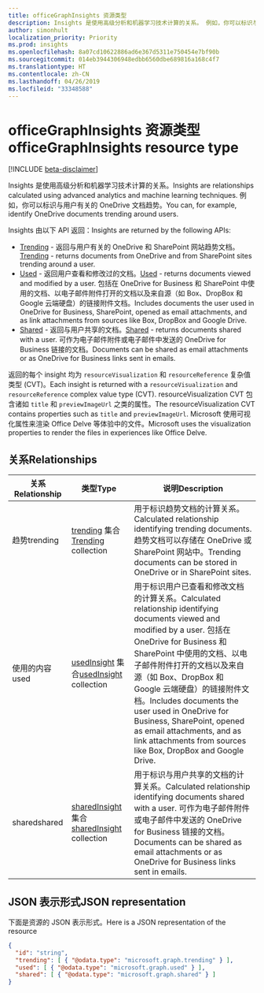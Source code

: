 ```yaml
---
title: officeGraphInsights 资源类型
description: Insights 是使用高级分析和机器学习技术计算的关系。 例如，你可以标识与用户有关的 OneDrive 文档趋势。
author: simonhult
localization_priority: Priority
ms.prod: insights
ms.openlocfilehash: 8a07cd10622886ad6e367d5311e750454e7bf90b
ms.sourcegitcommit: 014eb3944306948edbb6560dbe689816a168c4f7
ms.translationtype: HT
ms.contentlocale: zh-CN
ms.lasthandoff: 04/26/2019
ms.locfileid: "33348588"
---
```

# <a name="officegraphinsights-resource-type"></a><span data-ttu-id="56afe-104">officeGraphInsights 资源类型</span><span class="sxs-lookup"><span data-stu-id="56afe-104">officeGraphInsights resource type</span></span>

[!INCLUDE [beta-disclaimer](../../includes/beta-disclaimer.md)]

<span data-ttu-id="56afe-105">Insights 是使用高级分析和机器学习技术计算的关系。</span><span class="sxs-lookup"><span data-stu-id="56afe-105">Insights are relationships calculated using advanced analytics and machine learning techniques.</span></span> <span data-ttu-id="56afe-106">例如，你可以标识与用户有关的 OneDrive 文档趋势。</span><span class="sxs-lookup"><span data-stu-id="56afe-106">You can, for example, identify OneDrive documents trending around users.</span></span>

<span data-ttu-id="56afe-107">Insights 由以下 API 返回：</span><span class="sxs-lookup"><span data-stu-id="56afe-107">Insights are returned by the following APIs:</span></span>

- <span data-ttu-id="56afe-108">[Trending](insights-trending.md) - 返回与用户有关的 OneDrive 和 SharePoint 网站趋势文档。</span><span class="sxs-lookup"><span data-stu-id="56afe-108">[Trending](insights-trending.md) - returns documents from OneDrive and from SharePoint sites trending around a user.</span></span>
- <span data-ttu-id="56afe-109">[Used](insights-used.md) - 返回用户查看和修改过的文档。</span><span class="sxs-lookup"><span data-stu-id="56afe-109">[Used](insights-used.md) - returns documents viewed and modified by a user.</span></span> <span data-ttu-id="56afe-110">包括在 OneDrive for Business 和 SharePoint 中使用的文档、以电子邮件附件打开的文档以及来自源（如 Box、DropBox 和 Google 云端硬盘）的链接附件文档。</span><span class="sxs-lookup"><span data-stu-id="56afe-110">Includes documents the user used in OneDrive for Business, SharePoint, opened as email attachments, and as link attachments from sources like Box, DropBox and Google Drive.</span></span>
- <span data-ttu-id="56afe-111">[Shared](insights-shared.md) - 返回与用户共享的文档。</span><span class="sxs-lookup"><span data-stu-id="56afe-111">[Shared](insights-shared.md) - returns documents shared with a user.</span></span> <span data-ttu-id="56afe-112">可作为电子邮件附件或电子邮件中发送的 OneDrive for Business 链接的文档。</span><span class="sxs-lookup"><span data-stu-id="56afe-112">Documents can be shared as email attachments or as OneDrive for Business links sent in emails.</span></span>

<span data-ttu-id="56afe-113">返回的每个 insight 均为 `resourceVisualization` 和 `resourceReference` 复杂值类型 (CVT)。</span><span class="sxs-lookup"><span data-stu-id="56afe-113">Each insight is returned with a `resourceVisualization` and `resourceReference` complex value type (CVT).</span></span> <span data-ttu-id="56afe-114">resourceVisualization CVT 包含诸如 `title` 和 `previewImageUrl` 之类的属性。</span><span class="sxs-lookup"><span data-stu-id="56afe-114">The resourceVisualization CVT contains properties such as `title` and `previewImageUrl`.</span></span> <span data-ttu-id="56afe-115">Microsoft 使用可视化属性来渲染 Office Delve 等体验中的文件。</span><span class="sxs-lookup"><span data-stu-id="56afe-115">Microsoft uses the visualization properties to render the files in experiences like Office Delve.</span></span>

## <a name="relationships"></a><span data-ttu-id="56afe-116">关系</span><span class="sxs-lookup"><span data-stu-id="56afe-116">Relationships</span></span>

| <span data-ttu-id="56afe-117">关系</span><span class="sxs-lookup"><span data-stu-id="56afe-117">Relationship</span></span>      | <span data-ttu-id="56afe-118">类型</span><span class="sxs-lookup"><span data-stu-id="56afe-118">Type</span></span>          | <span data-ttu-id="56afe-119">说明</span><span class="sxs-lookup"><span data-stu-id="56afe-119">Description</span></span>  |
| ------------- |---------------| -------------|
| <span data-ttu-id="56afe-120">趋势</span><span class="sxs-lookup"><span data-stu-id="56afe-120">trending</span></span>      | <span data-ttu-id="56afe-121">[trending](insights-trending.md) 集合</span><span class="sxs-lookup"><span data-stu-id="56afe-121">[Trending](insights-trending.md) collection</span></span>       | <span data-ttu-id="56afe-122">用于标识趋势文档的计算关系。</span><span class="sxs-lookup"><span data-stu-id="56afe-122">Calculated relationship identifying trending documents.</span></span> <span data-ttu-id="56afe-123">趋势文档可以存储在 OneDrive 或 SharePoint 网站中。</span><span class="sxs-lookup"><span data-stu-id="56afe-123">Trending documents can be stored in OneDrive or in SharePoint sites.</span></span>   |
| <span data-ttu-id="56afe-124">使用的内容</span><span class="sxs-lookup"><span data-stu-id="56afe-124">used</span></span>      | <span data-ttu-id="56afe-125">[usedInsight](insights-used.md) 集合</span><span class="sxs-lookup"><span data-stu-id="56afe-125">[usedInsight](insights-used.md) collection</span></span>        | <span data-ttu-id="56afe-126">用于标识用户已查看和修改文档的计算关系。</span><span class="sxs-lookup"><span data-stu-id="56afe-126">Calculated relationship identifying documents viewed and modified by a user.</span></span> <span data-ttu-id="56afe-127">包括在 OneDrive for Business 和 SharePoint 中使用的文档、以电子邮件附件打开的文档以及来自源（如 Box、DropBox 和 Google 云端硬盘）的链接附件文档。</span><span class="sxs-lookup"><span data-stu-id="56afe-127">Includes documents the user used in OneDrive for Business, SharePoint, opened as email attachments, and as link attachments from sources like Box, DropBox and Google Drive.</span></span>  |
| <span data-ttu-id="56afe-128">shared</span><span class="sxs-lookup"><span data-stu-id="56afe-128">shared</span></span>        | <span data-ttu-id="56afe-129">[sharedInsight](insights-shared.md) 集合</span><span class="sxs-lookup"><span data-stu-id="56afe-129">[sharedInsight](insights-shared.md) collection</span></span>        | <span data-ttu-id="56afe-130">用于标识与用户共享的文档的计算关系。</span><span class="sxs-lookup"><span data-stu-id="56afe-130">Calculated relationship identifying documents shared with a user.</span></span> <span data-ttu-id="56afe-131">可作为电子邮件附件或电子邮件中发送的 OneDrive for Business 链接的文档。</span><span class="sxs-lookup"><span data-stu-id="56afe-131">Documents can be shared as email attachments or as OneDrive for Business links sent in emails.</span></span>   |

## <a name="json-representation"></a><span data-ttu-id="56afe-132">JSON 表示形式</span><span class="sxs-lookup"><span data-stu-id="56afe-132">JSON representation</span></span>

<span data-ttu-id="56afe-133">下面是资源的 JSON 表示形式。</span><span class="sxs-lookup"><span data-stu-id="56afe-133">Here is a JSON representation of the resource</span></span>
<!-- {
  "blockType": "resource",
  "keyProperty":"id",
  "baseType":"microsoft.graph.entity",
  "optionalProperties": [
    "trending",
    "used",
    "shared"
  ],
  "@odata.type": "microsoft.graph.officeGraphInsights"
}-->

```json
{
  "id": "string",
  "trending": [ { "@odata.type": "microsoft.graph.trending" } ],
  "used": [ { "@odata.type": "microsoft.graph.used" } ],
  "shared": [ { "@odata.type": "microsoft.graph.shared" } ]
}
```
